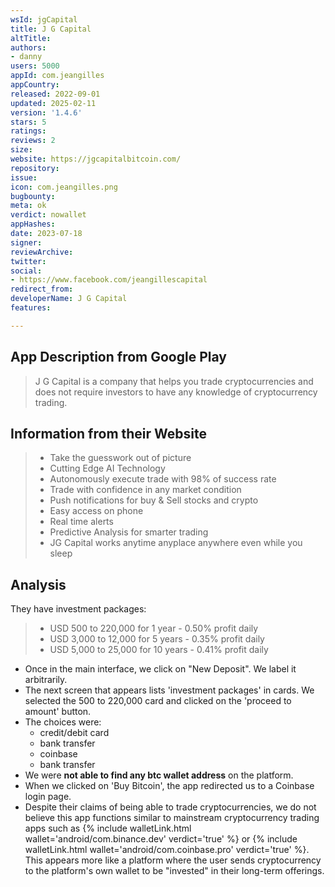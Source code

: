 ```yaml
---
wsId: jgCapital
title: J G Capital
altTitle: 
authors:
- danny
users: 5000
appId: com.jeangilles
appCountry: 
released: 2022-09-01
updated: 2025-02-11
version: '1.4.6'
stars: 5
ratings: 
reviews: 2
size: 
website: https://jgcapitalbitcoin.com/
repository: 
issue: 
icon: com.jeangilles.png
bugbounty: 
meta: ok
verdict: nowallet
appHashes: 
date: 2023-07-18
signer: 
reviewArchive: 
twitter: 
social:
- https://www.facebook.com/jeangillescapital
redirect_from: 
developerName: J G Capital
features: 

---
```


## App Description from Google Play

> J G Capital is a company that helps you trade cryptocurrencies and does not require investors to have any knowledge of cryptocurrency trading.

## Information from their Website

> - Take the guesswork out of picture
> - Cutting Edge AI Technology
> - Autonomously execute trade with 98% of success rate
> - Trade with confidence in any market condition
> - Push notifications for buy & Sell stocks and crypto
> - Easy access on phone
> - Real time alerts
> - Predictive Analysis for smarter trading
> - JG Capital works anytime anyplace anywhere even while you sleep

## Analysis 

They have investment packages:
 
> - USD 500 to 220,000 for 1 year - 0.50% profit daily
> - USD 3,000 to 12,000 for 5 years - 0.35% profit daily
> - USD 5,000 to 25,000 for 10 years - 0.41% profit daily

- Once in the main interface, we click on "New Deposit". We label it arbitrarily. 
- The next screen that appears lists 'investment packages' in cards. We selected the 500 to 220,000 card and clicked on the 'proceed to amount' button. 
- The choices were:
    - credit/debit card
    - bank transfer
    - coinbase
    - bank transfer
- We were **not able to find any btc wallet address** on the platform.
- When we clicked on 'Buy Bitcoin', the app redirected us to a Coinbase login page.
- Despite their claims of being able to trade cryptocurrencies, we do not believe this app functions similar to mainstream cryptocurrency trading apps such as {% include walletLink.html wallet='android/com.binance.dev' verdict='true' %} or {% include walletLink.html wallet='android/com.coinbase.pro' verdict='true' %}. This appears more like a platform where the user sends cryptocurrency to the platform's own wallet to be "invested" in their long-term offerings.
